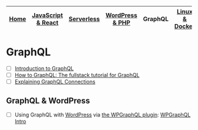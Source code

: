 | [Home](README.md) | [JavaScript & React](javascript.md) | [Serverless](serverless.md) | [WordPress & PHP](wordpress.md) | GraphQL | [Linux & Docker](linux.md) | [CSS](css.md) |
| ----------------- | ----------------------------------- | --------------------------- | ------------------------------- | --------|--------------------------- | ------------- |

# GraphQL

* [ ] [Introduction to GraphQL](http://graphql.org/learn/)
* [ ] [How to GraphQL: The fullstack tutorial for GraphQL](https://www.howtographql.com/)
* [ ] [Explaining GraphQL Connections](https://dev-blog.apollodata.com/explaining-graphql-connections-c48b7c3d6976)

## GraphQL & WordPress

* [ ] Using GraphQL with [WordPress](wordpress.md) via [the WPGraphQL plugin](https://wpgraphql.com/): [WPGraphQL Intro](https://www.youtube.com/watch?v=th1uIYk9lPo)
